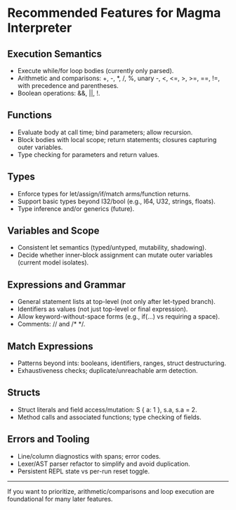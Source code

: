 # Recommended Features for Magma Interpreter

## Execution Semantics
- Execute while/for loop bodies (currently only parsed).
- Arithmetic and comparisons: +, -, *, /, %, unary -, <, <=, >, >=, ==, !=, with precedence and parentheses.
- Boolean operations: &&, ||, !.

## Functions
- Evaluate body at call time; bind parameters; allow recursion.
- Block bodies with local scope; return statements; closures capturing outer variables.
- Type checking for parameters and return values.

## Types
- Enforce types for let/assign/if/match arms/function returns.
- Support basic types beyond I32/bool (e.g., I64, U32, strings, floats).
- Type inference and/or generics (future).

## Variables and Scope
- Consistent let semantics (typed/untyped, mutability, shadowing).
- Decide whether inner-block assignment can mutate outer variables (current model isolates).

## Expressions and Grammar
- General statement lists at top-level (not only after let-typed branch).
- Identifiers as values (not just top-level or final expression).
- Allow keyword-without-space forms (e.g., if(...) vs requiring a space).
- Comments: // and /* */.

## Match Expressions
- Patterns beyond ints: booleans, identifiers, ranges, struct destructuring.
- Exhaustiveness checks; duplicate/unreachable arm detection.

## Structs
- Struct literals and field access/mutation: S { a: 1 }, s.a, s.a = 2.
- Method calls and associated functions; type checking of fields.

## Errors and Tooling
- Line/column diagnostics with spans; error codes.
- Lexer/AST parser refactor to simplify and avoid duplication.
- Persistent REPL state vs per-run reset toggle.

---
If you want to prioritize, arithmetic/comparisons and loop execution are foundational for many later features.
